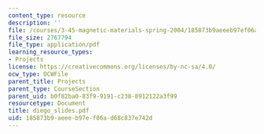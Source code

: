 ```yaml
---
content_type: resource
description: ''
file: /courses/3-45-magnetic-materials-spring-2004/185873b9aeeeb97ef06ad68c837e742d_diego_slides.pdf
file_size: 2767794
file_type: application/pdf
learning_resource_types:
- Projects
license: https://creativecommons.org/licenses/by-nc-sa/4.0/
ocw_type: OCWFile
parent_title: Projects
parent_type: CourseSection
parent_uid: b0f82ba0-83f9-9191-c238-8912122a3f99
resourcetype: Document
title: diego_slides.pdf
uid: 185873b9-aeee-b97e-f06a-d68c837e742d
---
```

